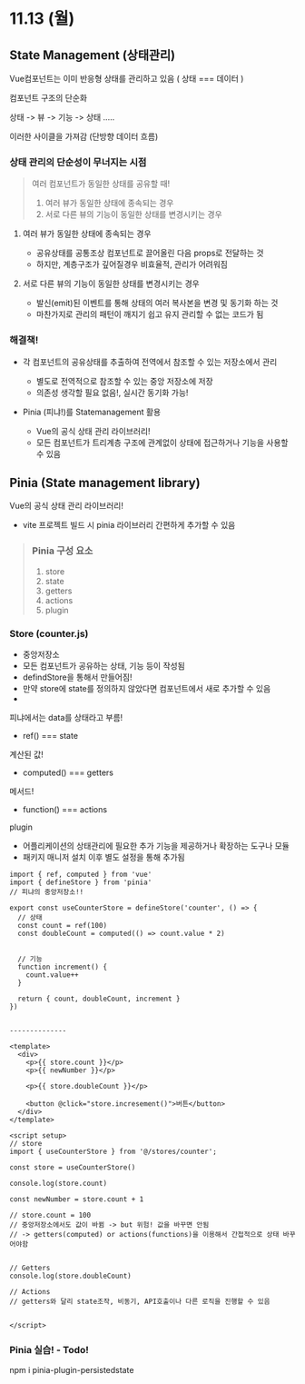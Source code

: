 # 11.13 (월)

## State Management (상태관리)
Vue컴포넌트는 이미 반응형 상태를 관리하고 있음 ( 상태 === 데이터 )

컴포넌트 구조의 단순화

상태 -> 뷰 -> 기능 -> 상태 .....

이러한 사이클을 가져감 (단방향 데이터 흐름)


### 상태 관리의 단순성이 무너지는 시점

> 여러 컴포넌트가 동일한 상태를 공유할 때!
>  1. 여러 뷰가 동일한 상태에 종속되는 경우
>  2. 서로 다른 뷰의 기능이 동일한 상태를 변경시키는 경우


1. 여러 뷰가 동일한 상태에 종속되는 경우
   - 공유상태를 공통조상 컴포넌트로 끌어올린 다음 props로 전달하는 것
   - 하지만, 계층구조가 깊어질경우 비효율적, 관리가 어려워짐

2. 서로 다른 뷰의 기능이 동일한 상태를 변경시키는 경우
   - 발신(emit)된 이벤트를 통해 상태의 여러 복사본을 변경 및 동기화 하는 것
   - 마찬가지로 관리의 패턴이 깨지기 쉽고 유지 관리할 수 없는 코드가 됨


### 해결책!
- 각 컴포넌트의 공유상태를 추출하여 전역에서 참조할 수 있는 저장소에서 관리
  - 별도로 전역적으로 참조할 수 있는 중앙 저장소에 저장
  - 의존성 생각할 필요 없음!, 실시간 동기화 가능!

- Pinia (피냐!)를 Statemanagement 활용
  - Vue의 공식 상태 관리 라이브러리!
  - 모든 컴포넌트가 트리계층 구조에 관계없이 상태에 접근하거나 기능을 사용할 수 있음


## Pinia (State management library)
  Vue의 공식 상태 관리 라이브러리!

- vite 프로젝트 빌드 시 pinia 라이브러리 간편하게 추가할 수 있음

> ### Pinia 구성 요소
> 1. store
> 2. state
> 3. getters
> 4. actions
> 5. plugin
>

### Store (counter.js)
- 중앙저장소
- 모든 컴포넌트가 공유하는 상태, 기능 등이 작성됨
- defindStore을 통해서 만들어짐!
- 만약 store에 state를 정의하지 않았다면 컴포넌트에서 새로 추가할 수 있음
- 

피냐에서는 data를 상태라고 부름!
- ref() === state
  
계산된 값!
- computed() === getters

메서드! 
- function() === actions

plugin
- 어플리케이션의 상태관리에 필요한 추가 기능을 제공하거나 확장하는 도구나 모듈
- 패키지 매니저 설치 이후 별도 설정을 통해 추가됨


```
import { ref, computed } from 'vue'
import { defineStore } from 'pinia'
// 피냐의 중앙저장소!!

export const useCounterStore = defineStore('counter', () => {
  // 상태
  const count = ref(100)
  const doubleCount = computed(() => count.value * 2)


  // 기능
  function increment() {
    count.value++
  }

  return { count, doubleCount, increment }
})


--------------

<template>
  <div>
    <p>{{ store.count }}</p>
    <p>{{ newNumber }}</p>

    <p>{{ store.doubleCount }}</p>

    <button @click="store.incresement()">버튼</button>
  </div>
</template>

<script setup>
// store
import { useCounterStore } from '@/stores/counter';

const store = useCounterStore()

console.log(store.count)

const newNumber = store.count + 1

// store.count = 100
// 중앙저장소에서도 값이 바뀜 -> but 위험! 값을 바꾸면 안됨
// -> getters(computed) or actions(functions)을 이용해서 간접적으로 상태 바꾸어야함


// Getters
console.log(store.doubleCount)

// Actions
// getters와 달리 state조작, 비동기, API호출이나 다른 로직을 진행할 수 있음


</script>

```


### Pinia 실습! - Todo!

npm i pinia-plugin-persistedstate